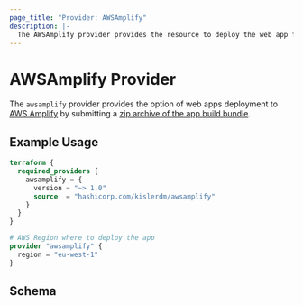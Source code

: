 ```yaml
---
page_title: "Provider: AWSAmplify"
description: |-
  The AWSAmplify provider provides the resource to deploy the web app from its build zip archive to AWS Amplify environment.
---
```


# AWSAmplify Provider

The `awsamplify` provider provides the option of web apps deployment to [AWS Amplify](https://aws.amazon.com/amplify/) by submitting a [zip archive of the app build bundle](https://docs.aws.amazon.com/amplify/latest/userguide/manual-deploys.html).

## Example Usage

```terraform
terraform {
  required_providers {
    awsamplify = {
      version = "~> 1.0"
      source  = "hashicorp.com/kislerdm/awsamplify"
    }
  }
}

# AWS Region where to deploy the app
provider "awsamplify" {
  region = "eu-west-1"
}
```

## Schema
